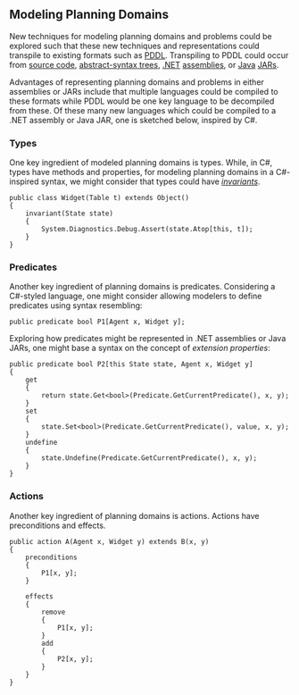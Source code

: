 ## Modeling Planning Domains

New techniques for modeling planning domains and problems could be explored such that these new techniques and representations could transpile to existing formats such as [PDDL](https://en.wikipedia.org/wiki/PDDL). Transpiling to PDDL could occur from [source code](https://en.wikipedia.org/wiki/Source_code), [abstract-syntax trees](https://en.wikipedia.org/wiki/Abstract_syntax_tree), [.NET](https://en.wikipedia.org/wiki/.NET_Framework) [assemblies](https://en.wikipedia.org/wiki/Assembly_(CLI)), or [Java](https://en.wikipedia.org/wiki/Java_(programming_language)) [JARs](https://en.wikipedia.org/wiki/JAR_(file_format)).

Advantages of representing planning domains and problems in either assemblies or JARs include that multiple languages could be compiled to these formats while PDDL would be one key language to be decompiled from these. Of these many new languages which could be compiled to a .NET assembly or Java JAR, one is sketched below, inspired by C#.

### Types

One key ingredient of modeled planning domains is types. While, in C#, types have methods and properties, for modeling planning domains in a C#-inspired syntax, we might consider that types could have [_invariants_](https://en.wikipedia.org/wiki/Invariant_(mathematics)#Invariants_in_computer_science).

```
public class Widget(Table t) extends Object()
{
    invariant(State state)
    {
        System.Diagnostics.Debug.Assert(state.Atop[this, t]);
    }
}
```

### Predicates

Another key ingredient of planning domains is predicates. Considering a C#-styled language, one might consider allowing modelers to define predicates using syntax resembling:

```
public predicate bool P1[Agent x, Widget y];
```

Exploring how predicates might be represented in .NET assemblies or Java JARs, one might base a syntax on the concept of _extension properties_:

```
public predicate bool P2[this State state, Agent x, Widget y]
{
    get
    {
        return state.Get<bool>(Predicate.GetCurrentPredicate(), x, y);
    }
    set
    {
        state.Set<bool>(Predicate.GetCurrentPredicate(), value, x, y);
    }
    undefine
    {
        state.Undefine(Predicate.GetCurrentPredicate(), x, y);
    }
}
```

### Actions

Another key ingredient of planning domains is actions. Actions have preconditions and effects.

```
public action A(Agent x, Widget y) extends B(x, y)
{
    preconditions
    {
        P1[x, y];
    }

    effects
    {
        remove
        {
            P1[x, y];
        }
        add
        {
            P2[x, y];
        }
    }
}
```
